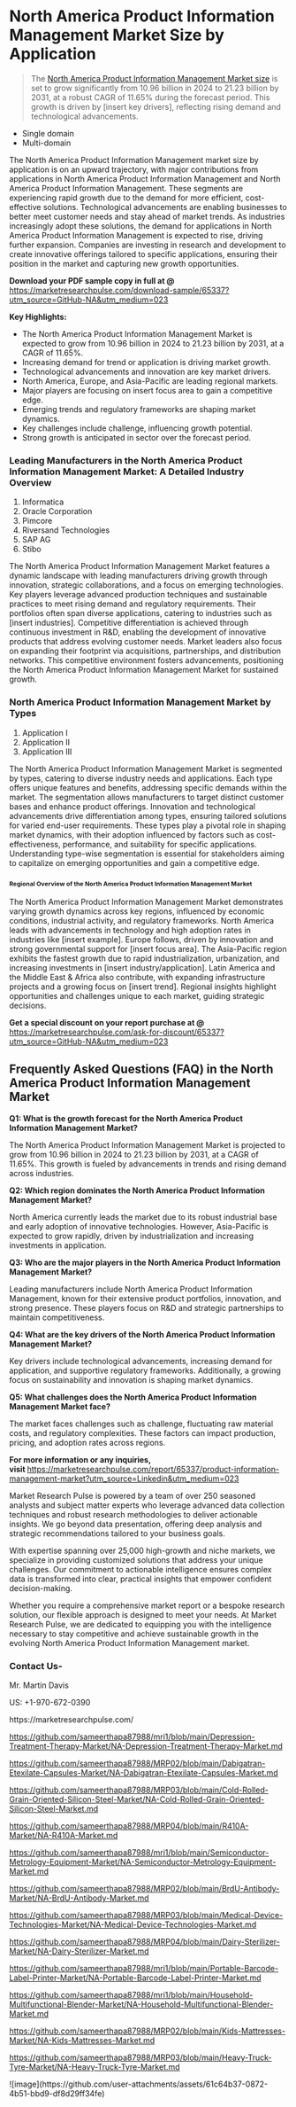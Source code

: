 <h1>North America Product Information Management Market&nbsp;Size by Application</h1><blockquote><p>The <a href="https://marketresearchpulse.com/download-sample/65337?utm_source=GitHub-NA&amp;utm_medium=023">North America Product Information Management Market size</a> is set to grow significantly from 10.96 billion in 2024 to 21.23 billion by 2031, at a robust CAGR of 11.65% during the forecast period. This growth is driven by [insert key drivers], reflecting rising demand and technological advancements.</p></blockquote><ul><li>Single domain<li> Multi-domain</li></ul><p>The North America Product Information Management market size by application is on an upward trajectory, with major contributions from applications in North America Product Information Management and North America Product Information Management. These segments are experiencing rapid growth due to the demand for more efficient, cost-effective solutions. Technological advancements are enabling businesses to better meet customer needs and stay ahead of market trends. As industries increasingly adopt these solutions, the demand for applications in North America Product Information Management is expected to rise, driving further expansion. Companies are investing in research and development to create innovative offerings tailored to specific applications, ensuring their position in the market and capturing new growth opportunities.</p><p><strong>Download your PDF sample copy in full at @ </strong><a href="https://marketresearchpulse.com/download-sample/65337?utm_source=GitHub-NA&amp;utm_medium=023">https://marketresearchpulse.com/download-sample/65337?utm_source=GitHub-NA&amp;utm_medium=023</a></p><p><strong>Key Highlights: </strong></p><ul><li>The North America Product Information Management Market is expected to grow from 10.96 billion in 2024 to 21.23 billion by 2031, at a CAGR of 11.65%.</li><li>Increasing demand for trend or application is driving market growth.</li><li>Technological advancements and innovation are key market drivers.</li><li>North America, Europe, and Asia-Pacific are leading regional markets.</li><li>Major players are focusing on insert focus area to gain a competitive edge.</li><li>Emerging trends and regulatory frameworks are shaping market dynamics.</li><li>Key challenges include challenge, influencing growth potential.</li><li>Strong growth is anticipated in sector over the forecast period.</li></ul><h3>Leading Manufacturers in the North America Product Information Management Market: A Detailed Industry Overview</h3><ol><li>Informatica</li><li>Oracle Corporation</li><li>Pimcore</li><li>Riversand Technologies</li><li>SAP AG</li><li>Stibo</li></ol><div class="flex max-w-full flex-col flex-grow"><div class="min-h-8 text-message flex w-full flex-col items-end gap-2 whitespace-normal break-words [.text-message+&amp;]:mt-5" dir="auto" data-message-author-role="assistant" data-message-id="fd8432e4-4910-450d-b182-61b7bfb0a01f" data-message-model-slug="gpt-4o"><div class="flex w-full flex-col gap-1 empty:hidden first:pt-[3px]"><div class="markdown prose w-full break-words dark:prose-invert light"><p>The North America Product Information Management Market features a dynamic landscape with leading manufacturers driving growth through innovation, strategic collaborations, and a focus on emerging technologies. Key players leverage advanced production techniques and sustainable practices to meet rising demand and regulatory requirements. Their portfolios often span diverse applications, catering to industries such as [insert industries]. Competitive differentiation is achieved through continuous investment in R&amp;D, enabling the development of innovative products that address evolving customer needs. Market leaders also focus on expanding their footprint via acquisitions, partnerships, and distribution networks. This competitive environment fosters advancements, positioning the North America Product Information Management Market for sustained growth.</p></div></div></div></div><h3>North America Product Information Management Market by Types</h3><ol><li>Application I<li> Application II<li> Application III</li></ol><div class="flex max-w-full flex-col flex-grow"><div class="min-h-8 text-message flex w-full flex-col items-end gap-2 whitespace-normal break-words [.text-message+&amp;]:mt-5" dir="auto" data-message-author-role="assistant" data-message-id="084470be-0bb7-4664-bddf-5156b4f41249" data-message-model-slug="gpt-4o-mini"><div class="flex w-full flex-col gap-1 empty:hidden first:pt-[3px]"><div class="markdown prose w-full break-words dark:prose-invert light"><p>The North America Product Information Management Market is segmented by types, catering to diverse industry needs and applications. Each type offers unique features and benefits, addressing specific demands within the market. The segmentation allows manufacturers to target distinct customer bases and enhance product offerings. Innovation and technological advancements drive differentiation among types, ensuring tailored solutions for varied end-user requirements. These types play a pivotal role in shaping market dynamics, with their adoption influenced by factors such as cost-effectiveness, performance, and suitability for specific applications. Understanding type-wise segmentation is essential for stakeholders aiming to capitalize on emerging opportunities and gain a competitive edge.</p></div></div></div></div><h3><span style="font-size: 11px;">Regional Overview of the North America Product Information Management Market</span></h3><div class="flex max-w-full flex-col flex-grow"><div class="min-h-8 text-message flex w-full flex-col items-end gap-2 whitespace-normal break-words [.text-message+&amp;]:mt-5" dir="auto" data-message-author-role="assistant" data-message-id="e9038762-ce64-4e30-91c9-9bd413514231" data-message-model-slug="gpt-4o-mini"><div class="flex w-full flex-col gap-1 empty:hidden first:pt-[3px]"><div class="markdown prose w-full break-words dark:prose-invert light"><p>The North America Product Information Management Market demonstrates varying growth dynamics across key regions, influenced by economic conditions, industrial activity, and regulatory frameworks. North America leads with advancements in technology and high adoption rates in industries like [insert example]. Europe follows, driven by innovation and strong governmental support for [insert focus area]. The Asia-Pacific region exhibits the fastest growth due to rapid industrialization, urbanization, and increasing investments in [insert industry/application]. Latin America and the Middle East &amp; Africa also contribute, with expanding infrastructure projects and a growing focus on [insert trend]. Regional insights highlight opportunities and challenges unique to each market, guiding strategic decisions.</p></div></div></div></div><p><strong>Get a special discount on your report purchase at @ </strong><a href="https://marketresearchpulse.com/ask-for-discount/65337?utm_source=GitHub-NA&amp;utm_medium=023">https://marketresearchpulse.com/ask-for-discount/65337?utm_source=GitHub-NA&amp;utm_medium=023</a></p><h2>Frequently Asked Questions (FAQ) in the North America Product Information Management Market</h2><p><strong>Q1: What is the growth forecast for the North America Product Information Management Market?</strong></p><p>The North America Product Information Management Market is projected to grow from 10.96 billion in 2024 to 21.23 billion by 2031, at a CAGR of 11.65%. This growth is fueled by advancements in trends and rising demand across industries.</p><p><strong>Q2: Which region dominates the North America Product Information Management Market?</strong></p><p>North America currently leads the market due to its robust industrial base and early adoption of innovative technologies. However, Asia-Pacific is expected to grow rapidly, driven by industrialization and increasing investments in application.</p><p><strong>Q3: Who are the major players in the North America Product Information Management Market?</strong></p><p>Leading manufacturers include North America Product Information Management, known for their extensive product portfolios, innovation, and strong presence. These players focus on R&amp;D and strategic partnerships to maintain competitiveness.</p><p><strong>Q4: What are the key drivers of the North America Product Information Management Market?</strong></p><p>Key drivers include technological advancements, increasing demand for application, and supportive regulatory frameworks. Additionally, a growing focus on sustainability and innovation is shaping market dynamics.</p><p><strong>Q5: What challenges does the North America Product Information Management Market face?</strong></p><p>The market faces challenges such as challenge, fluctuating raw material costs, and regulatory complexities. These factors can impact production, pricing, and adoption rates across regions.</p><p><strong>For more information or any inquiries, visit&nbsp;</strong><a href="https://marketresearchpulse.com/report/65337/product-information-management-market?utm_source=Linkedin&utm_medium=023">https://marketresearchpulse.com/report/65337/product-information-management-market?utm_source=Linkedin&utm_medium=023</a></p><p>Market Research Pulse is powered by a team of over 250 seasoned analysts and subject matter experts who leverage advanced data collection techniques and robust research methodologies to deliver actionable insights. We go beyond data presentation, offering deep analysis and strategic recommendations tailored to your business goals.</p><p>With expertise spanning over 25,000 high-growth and niche markets, we specialize in providing customized solutions that address your unique challenges. Our commitment to actionable intelligence ensures complex data is transformed into clear, practical insights that empower confident decision-making.</p><p>Whether you require a comprehensive market report or a bespoke research solution, our flexible approach is designed to meet your needs. At Market Research Pulse, we are dedicated to equipping you with the intelligence necessary to stay competitive and achieve sustainable growth in the evolving North America Product Information Management market.</p><h3><strong>Contact Us-</strong></h3><p>Mr. Martin Davis</p><p>US: +1-970-672-0390</p><p>https://marketresearchpulse.com/</p><p><a href="https://github.com/sameerthapa87988/mri1/blob/main/Depression-Treatment-Therapy-Market/NA-Depression-Treatment-Therapy-Market.md">https://github.com/sameerthapa87988/mri1/blob/main/Depression-Treatment-Therapy-Market/NA-Depression-Treatment-Therapy-Market.md</a></p><p><a href="https://github.com/sameerthapa87988/MRP02/blob/main/Dabigatran-Etexilate-Capsules-Market/NA-Dabigatran-Etexilate-Capsules-Market.md">https://github.com/sameerthapa87988/MRP02/blob/main/Dabigatran-Etexilate-Capsules-Market/NA-Dabigatran-Etexilate-Capsules-Market.md</a></p><p><a href="https://github.com/sameerthapa87988/MRP03/blob/main/Cold-Rolled-Grain-Oriented-Silicon-Steel-Market/NA-Cold-Rolled-Grain-Oriented-Silicon-Steel-Market.md">https://github.com/sameerthapa87988/MRP03/blob/main/Cold-Rolled-Grain-Oriented-Silicon-Steel-Market/NA-Cold-Rolled-Grain-Oriented-Silicon-Steel-Market.md</a></p><p><a href="https://github.com/sameerthapa87988/MRP04/blob/main/R410A-Market/NA-R410A-Market.md">https://github.com/sameerthapa87988/MRP04/blob/main/R410A-Market/NA-R410A-Market.md</a></p><p><a href="https://github.com/sameerthapa87988/mri1/blob/main/Semiconductor-Metrology-Equipment-Market/NA-Semiconductor-Metrology-Equipment-Market.md">https://github.com/sameerthapa87988/mri1/blob/main/Semiconductor-Metrology-Equipment-Market/NA-Semiconductor-Metrology-Equipment-Market.md</a></p><p><a href="https://github.com/sameerthapa87988/MRP02/blob/main/BrdU-Antibody-Market/NA-BrdU-Antibody-Market.md">https://github.com/sameerthapa87988/MRP02/blob/main/BrdU-Antibody-Market/NA-BrdU-Antibody-Market.md</a></p><p><a href="https://github.com/sameerthapa87988/MRP03/blob/main/Medical-Device-Technologies-Market/NA-Medical-Device-Technologies-Market.md">https://github.com/sameerthapa87988/MRP03/blob/main/Medical-Device-Technologies-Market/NA-Medical-Device-Technologies-Market.md</a></p><p><a href="https://github.com/sameerthapa87988/MRP04/blob/main/Dairy-Sterilizer-Market/NA-Dairy-Sterilizer-Market.md">https://github.com/sameerthapa87988/MRP04/blob/main/Dairy-Sterilizer-Market/NA-Dairy-Sterilizer-Market.md</a></p><p><a href="https://github.com/sameerthapa87988/mri1/blob/main/Portable-Barcode-Label-Printer-Market/NA-Portable-Barcode-Label-Printer-Market.md">https://github.com/sameerthapa87988/mri1/blob/main/Portable-Barcode-Label-Printer-Market/NA-Portable-Barcode-Label-Printer-Market.md</a></p><p><a href="https://github.com/sameerthapa87988/mri1/blob/main/Household-Multifunctional-Blender-Market/NA-Household-Multifunctional-Blender-Market.md">https://github.com/sameerthapa87988/mri1/blob/main/Household-Multifunctional-Blender-Market/NA-Household-Multifunctional-Blender-Market.md</a></p><p><a href="https://github.com/sameerthapa87988/MRP02/blob/main/Kids-Mattresses-Market/NA-Kids-Mattresses-Market.md">https://github.com/sameerthapa87988/MRP02/blob/main/Kids-Mattresses-Market/NA-Kids-Mattresses-Market.md</a></p><p><a href="https://github.com/sameerthapa87988/MRP03/blob/main/Heavy-Truck-Tyre-Market/NA-Heavy-Truck-Tyre-Market.md">https://github.com/sameerthapa87988/MRP03/blob/main/Heavy-Truck-Tyre-Market/NA-Heavy-Truck-Tyre-Market.md</a></p>
![image](https://github.com/user-attachments/assets/61c64b37-0872-4b51-bbd9-df8d29ff34fe)

